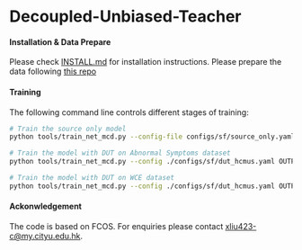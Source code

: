# Decoupled-Unbiased-Teacher

#### Installation & Data Prepare

Please check [INSTALL.md](INSTALL.md) for installation instructions. Please prepare the data following [this repo](https://github.com/CityU-AIM-Group/SFPolypDA)

#### Training

The following command line controls different stages of training:

```bash
# Train the source only model
python tools/train_net_mcd.py --config-file configs/sf/source_only.yaml SOLVER.SFDA_STAGE 1

# Train the model with DUT on Abnormal Symptoms dataset
python tools/train_net_mcd.py --config ./configs/sf/dut_hcmus.yaml OUTPUT_DIR outputs/dut_hcmus

# Train the model with DUT on WCE dataset
python tools/train_net_mcd.py --config ./configs/sf/dut_hcmus.yaml OUTPUT_DIR outputs/dut_hcmus
```

#### Ackonwledgement

The code is based on FCOS. For enquiries please contact xliu423-c@my.cityu.edu.hk.